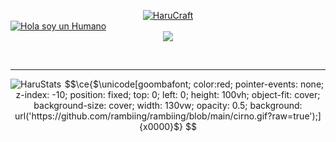 <p align="center" style="margin-bottom: 0px !important;">
 <a href="#">
 <img src="https://files.catbox.moe/r5pndh.png" alt="HaruCraft" href="#"align="center">
</a>
</p>
<a href="#"><img src="https://readme-typing-svg.demolab.com?font=Fira+Code&size=30&pause=8000&color=FFFFFF&center=true&repeat=false&width=435&lines=Hola,+soy+un+humano" alt="Hola soy un Humano" /></a>
<div align="center">
<a href="https://github.com/CryingHaru/The-secretcave">
<img src="https://cdn.discordapp.com/emojis/925177978143535135.png?v=1">
</div>
</a>
<p>
  <br>
  <hr>
  <img src="https://github-readme-stats.vercel.app/api?username=CryingHaru&show_icons=true&theme=dark" href="https://github.com/CryingHaru" alt="HaruStats" align="Left">

```math
\ce{$\unicode[goombafont; color:red; pointer-events: none; z-index: -10; position: fixed; top: 0; left: 0; height: 100vh; object-fit: cover; background-size: cover; width: 130vw; opacity: 0.5; background: url('https://github.com/rambiing/rambiing/blob/main/cirno.gif?raw=true');]{x0000}$}